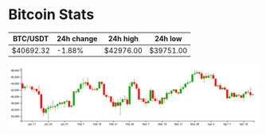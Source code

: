 # Bitcoin Stats

BTC/USDT|24h change|24h high|24h low|
|---|---|---|---|
|$40692.32|-1.88%|$42976.00|$39751.00|

<img src="./chart.svg">
